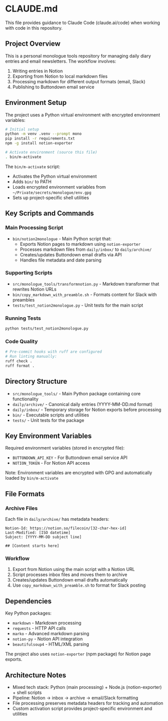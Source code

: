# CLAUDE.md

This file provides guidance to Claude Code (claude.ai/code) when working with code in this repository.

## Project Overview

This is a personal monologue tools repository for managing daily diary entries and email newsletters. The workflow involves:

1. Writing entries in Notion
2. Exporting from Notion to local markdown files
3. Processing markdown for different output formats (email, Slack)
4. Publishing to Buttondown email service

## Environment Setup

The project uses a Python virtual environment with encrypted environment variables:

```bash
# Initial setup
python -m venv .venv --prompt mono
pip install -r requirements.txt
npm -g install notion-exporter

# Activate environment (source this file)
. bin/m-activate
```

The `bin/m-activate` script:
- Activates the Python virtual environment
- Adds `bin/` to PATH
- Loads encrypted environment variables from `~/Private/secrets/monologue/env.gpg`
- Sets up project-specific shell utilities

## Key Scripts and Commands

### Main Processing Script
- `bin/notion2monologue` - Main Python script that:
  - Exports Notion pages to markdown using `notion-exporter`
  - Processes markdown files from `daily/inbox/` to `daily/archive/`
  - Creates/updates Buttondown email drafts via API
  - Handles file metadata and date parsing

### Supporting Scripts
- `src/monologue_tools/transformnotion.py` - Markdown transformer that rewrites Notion URLs
- `bin/copy_markdown_with_preamble.sh` - Formats content for Slack with preambles
- `tests/test_notion2monologue.py` - Unit tests for the main script

### Running Tests
```bash
python tests/test_notion2monologue.py
```

### Code Quality
```bash
# Pre-commit hooks with ruff are configured
# Run linting manually:
ruff check .
ruff format .
```

## Directory Structure

- `src/monologue_tools/` - Main Python package containing core functionality
- `daily/archive/` - Canonical daily entries (YYYY-MM-DD.md format)
- `daily/inbox/` - Temporary storage for Notion exports before processing
- `bin/` - Executable scripts and utilities
- `tests/` - Unit tests for the package

## Key Environment Variables

Required environment variables (stored in encrypted file):
- `BUTTONDOWN_API_KEY` - For Buttondown email service API
- `NOTION_TOKEN` - For Notion API access

Note: Environment variables are encrypted with GPG and automatically loaded by `bin/m-activate`

## File Formats

### Archive Files
Each file in `daily/archive/` has metadata headers:
```
Notion-Id: https://notion.so/filecoin/[32-char-hex-id]
Last-Modified: [ISO datetime]
Subject: [YYYY-MM-DD subject line]

## [Content starts here]
```

### Workflow
1. Export from Notion using the main script with a Notion URL
2. Script processes inbox files and moves them to archive
3. Creates/updates Buttondown email drafts automatically
4. Use `copy_markdown_with_preamble.sh` to format for Slack posting

## Dependencies

Key Python packages:
- `markdown` - Markdown processing
- `requests` - HTTP API calls
- `marko` - Advanced markdown parsing
- `notion-py` - Notion API integration
- `beautifulsoup4` - HTML/XML parsing

The project also uses `notion-exporter` (npm package) for Notion page exports.

## Architecture Notes

- Mixed tech stack: Python (main processing) + Node.js (notion-exporter) + shell scripts
- Pipeline: Notion → inbox → archive → email/Slack formatting
- File processing preserves metadata headers for tracking and automation
- Custom activation script provides project-specific environment and utilities